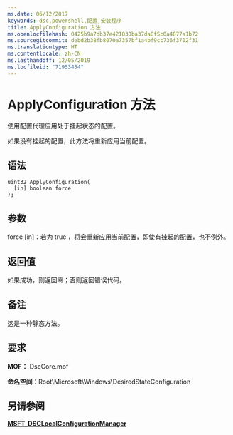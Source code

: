 ```yaml
---
ms.date: 06/12/2017
keywords: dsc,powershell,配置,安装程序
title: ApplyConfiguration 方法
ms.openlocfilehash: 0425b9a7db37e421830ba37da8f5c0a4877a1b72
ms.sourcegitcommit: debd2b38fb8070a7357bf1a4bf9cc736f3702f31
ms.translationtype: HT
ms.contentlocale: zh-CN
ms.lasthandoff: 12/05/2019
ms.locfileid: "71953454"
---
```

# <a name="applyconfiguration-method"></a>ApplyConfiguration 方法

使用配置代理应用处于挂起状态的配置。

如果没有挂起的配置，此方法将重新应用当前配置。

## <a name="syntax"></a>语法

```mof
uint32 ApplyConfiguration(
  [in] boolean force
);
```

## <a name="parameters"></a>参数

force  \[in\]：若为 true  ，将会重新应用当前配置，即使有挂起的配置，也不例外。

## <a name="return-value"></a>返回值

如果成功，则返回零；否则返回错误代码。

## <a name="remarks"></a>备注

这是一种静态方法。

## <a name="requirements"></a>要求

**MOF：** DscCore.mof

**命名空间**：Root\Microsoft\Windows\DesiredStateConfiguration

## <a name="see-also"></a>另请参阅

[**MSFT_DSCLocalConfigurationManager**](msft-dsclocalconfigurationmanager.md)
